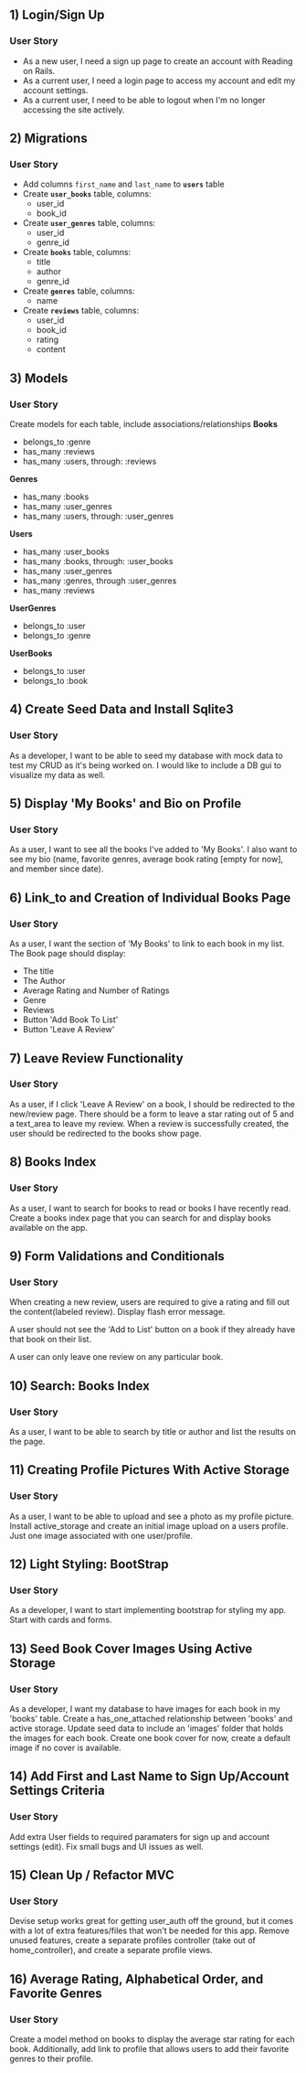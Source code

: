 ## 1) Login/Sign Up

### User Story

- As a new user, I need a sign up page to create an account with Reading on Rails.
- As a current user, I need a login page to access my account and edit my account settings.
- As a current user, I need to be able to logout when I'm no longer accessing the site actively.

## 2) Migrations

### User Story

- Add columns `first_name` and `last_name` to **`users`** table
- Create **`user_books`** table, columns:
  - user_id
  - book_id
- Create **`user_genres`** table, columns:
  - user_id
  - genre_id
- Create **`books`** table, columns:
  - title
  - author
  - genre_id
- Create **`genres`** table, columns:
  - name
- Create **`reviews`** table, columns:
  - user_id
  - book_id
  - rating
  - content

## 3) Models

### User Story

Create models for each table, include associations/relationships
**Books**

- belongs_to :genre
- has_many :reviews
- has_many :users, through: :reviews

**Genres**

- has_many :books
- has_many :user_genres
- has_many :users, through: :user_genres

**Users**

- has_many :user_books
- has_many :books, through: :user_books
- has_many :user_genres
- has_many :genres, through :user_genres
- has_many :reviews

**UserGenres**

- belongs_to :user
- belongs_to :genre

**UserBooks**

- belongs_to :user
- belongs_to :book

## 4) Create Seed Data and Install Sqlite3

### User Story

As a developer, I want to be able to seed my database with mock data to test my CRUD as it's being worked on. I would like to include a DB gui to visualize my data as well.

## 5) Display 'My Books' and Bio on Profile

### User Story

As a user, I want to see all the books I've added to 'My Books'. I also want to see my bio (name, favorite genres, average book rating [empty for now], and member since date).

## 6) Link_to and Creation of Individual Books Page

### User Story

As a user, I want the section of 'My Books' to link to each book in my list.
The Book page should display:

- The title
- The Author
- Average Rating and Number of Ratings
- Genre
- Reviews
- Button 'Add Book To List'
- Button 'Leave A Review'

## 7) Leave Review Functionality

### User Story

As a user, if I click 'Leave A Review' on a book, I should be redirected to the new/review page.
There should be a form to leave a star rating out of 5 and a text_area to leave my review.
When a review is successfully created, the user should be redirected to the books show page.

## 8) Books Index

### User Story

As a user, I want to search for books to read or books I have recently read. Create a books index page that you can search for and display books available on the app.

## 9) Form Validations and Conditionals

### User Story

When creating a new review, users are required to give a rating and fill out the content(labeled review). Display flash error message.

A user should not see the 'Add to List' button on a book if they already have that book on their list.

A user can only leave one review on any particular book.

## 10) Search: Books Index

### User Story

As a user, I want to be able to search by title or author and list the results on the page.

## 11) Creating Profile Pictures With Active Storage

### User Story

As a user, I want to be able to upload and see a photo as my profile picture. Install active_storage and create an initial image upload on a users profile. Just one image associated with one user/profile.

## 12) Light Styling: BootStrap

### User Story

As a developer, I want to start implementing bootstrap for styling my app. Start with cards and forms.

## 13) Seed Book Cover Images Using Active Storage

### User Story

As a developer, I want my database to have images for each book in my 'books' table. Create a has_one_attached relationship between 'books' and active storage. Update seed data to include an 'images' folder that holds the images for each book. Create one book cover for now, create a default image if no cover is available.

## 14) Add First and Last Name to Sign Up/Account Settings Criteria

### User Story

Add extra User fields to required paramaters for sign up and account settings (edit). Fix small bugs and UI issues as well.

## 15) Clean Up / Refactor MVC

### User Story

Devise setup works great for getting user_auth off the ground, but it comes with a lot of extra features/files that won't be needed for this app. Remove unused features, create a separate profiles controller (take out of home_controller), and create a separate profile views.

## 16) Average Rating, Alphabetical Order, and Favorite Genres

### User Story

Create a model method on books to display the average star rating for each book. Additionally, add link to profile that allows users to add their favorite genres to their profile.
